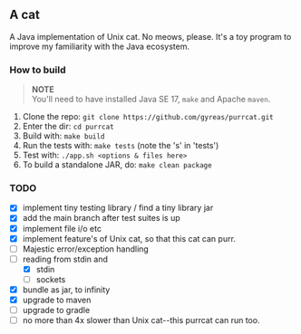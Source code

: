 ## A cat
A Java implementation of Unix cat. No meows, please.
It's a toy program to improve my familiarity with the Java ecosystem.

### How to build
> **NOTE** </br>
> You'll need to have installed Java SE 17, `make` and Apache `maven`.

1. Clone the repo: `git clone https://github.com/gyreas/purrcat.git`
2. Enter the dir: `cd purrcat`
3. Build with: `make build`
4. Run the tests with: `make tests` (note the 's' in 'tests')
5. Test with: `./app.sh <options & files here>`
6. To build a standalone JAR, do: `make clean package`

### TODO
- [x] implement tiny testing library / find a tiny library jar
- [x] add the main branch after test suites is up
- [x] implement file i/o etc
- [x] implement feature's of Unix cat, so that this cat can purr.
- [ ] Majestic error/exception handling
- [ ] reading from stdin and
  - [x] stdin
  - [ ] sockets
- [x] bundle as jar, to infinity
- [x] upgrade to maven
- [ ] upgrade to gradle
- [ ] no more than 4x slower than Unix cat--this purrcat can run too.

